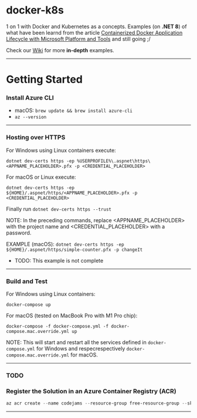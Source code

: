 # docker-k8s
1 on 1 with Docker and Kubernetes as a concepts. Examples (on **.NET 8**) of what have been learnd from the article [Containerized Docker Application Lifecycle with Microsoft Platform and Tools](https://learn.microsoft.com/en-us/dotnet/architecture/containerized-lifecycle/) and still going ;/

Check our [Wiki](https://github.com/BaiGanio/docker-k8s/wiki) for more **in-depth** examples.

---

# Getting Started

### Install Azure CLI 
- macOS: `brew update && brew install azure-cli`
- `az --version`
---

### Hosting over HTTPS
For Windows using Linux containers execute:
```
dotnet dev-certs https -ep %USERPROFILE%\.aspnet\https\<APPNAME_PLACEHOLDER>.pfx -p <CREDENTIAL_PLACEHOLDER>
```
For macOS or Linux execute:
```
dotnet dev-certs https -ep ${HOME}/.aspnet/https/<APPNAME_PLACEHOLDER>.pfx -p <CREDENTIAL_PLACEHOLDER>
```
Finally run `dotnet dev-certs https --trust`

NOTE: In the preceding commands, replace <APPNAME_PLACEHOLDER> with the project name and <CREDENTIAL_PLACEHOLDER> with a password.

EXAMPLE (macOS): `dotnet dev-certs https -ep ${HOME}/.aspnet/https/simple-counter.pfx -p changeIt`
 - TODO: This example is not complete
---

### Build and Test
For Windows using Linux containers:
```
docker-compose up
```
For macOS (tested on MacBook Pro with M1 Pro chip): 
```
docker-compose -f docker-compose.yml -f docker-compose.mac.override.yml up
```

NOTE: This will start and restart all the services defined in `docker-compose.yml` for Windows and respecrespectively `docker-compose.mac.override.yml` for macOS.

---

### TODO
### Register the Solution in an Azure Container Registry (ACR)
```powershell
az acr create --name codejams --resource-group free-resource-group --sku basic --admin-enabled
```

---
